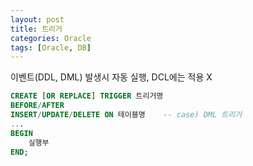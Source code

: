```yaml
---
layout: post
title: 트리거
categories: Oracle
tags: [Oracle, DB]
---
```


이벤트(DDL, DML) 발생시 자동 실행, DCL에는 적용 X

```SQL
CREATE [OR REPLACE] TRIGGER 트리거명
BEFORE/AFTER
INSERT/UPDATE/DELETE ON 테이블명 	-- case) DML 트리거
...
BEGIN
    실행부
END;

```